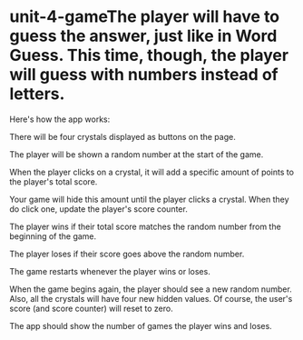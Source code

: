 # unit-4-gameThe player will have to guess the answer, just like in Word Guess. This time, though, the player will guess with numbers instead of letters.


Here's how the app works:


There will be four crystals displayed as buttons on the page.


The player will be shown a random number at the start of the game.


When the player clicks on a crystal, it will add a specific amount of points to the player's total score.

Your game will hide this amount until the player clicks a crystal.
When they do click one, update the player's score counter.



The player wins if their total score matches the random number from the beginning of the game.


The player loses if their score goes above the random number.


The game restarts whenever the player wins or loses.

When the game begins again, the player should see a new random number. Also, all the crystals will have four new hidden values. Of course, the user's score (and score counter) will reset to zero.



The app should show the number of games the player wins and loses.
